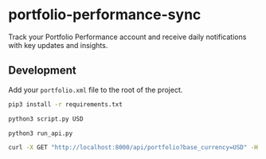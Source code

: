 # portfolio-performance-sync

Track your Portfolio Performance account and receive daily notifications with key updates and insights.

## Development

Add your `portfolio.xml` file to the root of the project.

```bash
pip3 install -r requirements.txt
```

```bash
python3 script.py USD

python3 run_api.py

curl -X GET "http://localhost:8000/api/portfolio?base_currency=USD" -H "X-API-Key: key"
```
